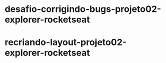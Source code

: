 # desafio-corrigindo-bugs-projeto02-explorer-rocketseat
# recriando-layout-projeto02-explorer-rocketseat
